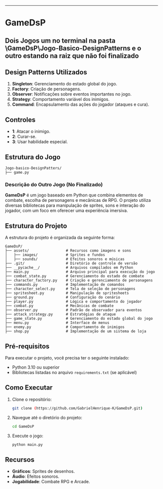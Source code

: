 ---

# GameDsP
## Dois Jogos um no terminal na pasta \GameDsP\Jogo-Basico-DesignPatterns e o outro estando na raiz que não foi finalizado


## Design Patterns Utilizados

1. **Singleton**: Gerenciamento do estado global do jogo.
2. **Factory**: Criação de personagens.
3. **Observer**: Notificações sobre eventos importantes no jogo.
4. **Strategy**: Comportamento variável dos inimigos.
5. **Command**: Encapsulamento das ações do jogador (ataques e cura).

## Controles

- **1**: Atacar o inimigo.
- **2**: Curar-se.
- **3**: Usar habilidade especial.

## Estrutura do Jogo

```
Jogo-basico-DesignPatters/
├── game.py         
```


### Descrição do Outro Jogo (No Finalizado)

**GameDsP** é um jogo baseado em Python que combina elementos de combate, escolha de personagens e mecânicas de RPG. O projeto utiliza diversas bibliotecas para manipulação de sprites, sons e interação do jogador, com um foco em oferecer uma experiência imersiva.

## Estrutura do Projeto

A estrutura do projeto é organizada da seguinte forma:

```
GameDsP/
├── assets/                 # Recursos como imagens e sons
│   ├── images/             # Sprites e fundos
│   ├── sounds/             # Efeitos sonoros e músicas
├── .git/                   # Diretório de controle de versão
├── __pycache__/            # Arquivos compilados em Python
├── main.py                 # Arquivo principal para execução do jogo
├── combat_state.py         # Gerenciamento do estado de combate
├── character_factory.py    # Criação e gerenciamento de personagens
├── commands.py             # Implementação de comandos
├── character_select.py     # Tela de seleção de personagens
├── spritesheet.py          # Manipulação de spritesheets
├── ground.py               # Configuração do cenário
├── player.py               # Lógica e comportamento do jogador
├── combat.py               # Mecânicas de combate
├── observer.py             # Padrão de observador para eventos
├── attack_strategy.py      # Estratégias de ataque
├── game_state.py           # Gerenciamento do estado global do jogo
├── menu.py                 # Interface de menus
├── enemy.py                # Comportamento de inimigos
├── shop.py                 # Implementação de um sistema de loja
```

## Pré-requisitos

Para executar o projeto, você precisa ter o seguinte instalado:

- Python 3.10 ou superior
- Bibliotecas listadas no arquivo `requirements.txt` (se aplicável)

## Como Executar

1. Clone o repositório:
   ```bash
   git clone (https://github.com/GabrielHenrique-K/GameDsP.git)
   ```
2. Navegue até o diretório do projeto:
   ```bash
   cd GameDsP
   ```
3. Execute o jogo:
   ```bash
   python main.py
   ```

## Recursos

- **Gráficos**: Sprites de desenhos.
- **Áudio**: Efeitos sonoros.
- **Jogabilidade**: Combate RPG e Arcade.
